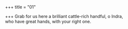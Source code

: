 +++
title = "01"

+++
Grab for us here a brilliant cattle-rich handful, o Indra,  
who have great hands, with your right one.  
